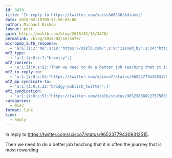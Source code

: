 ```yaml
---
id: 3470
title: 'In reply to https://twitter.com/scisc&#8230;&diams;'
date: 2018-02-18T09:57:58-04:00
author: Michael Bishop
layout: post
guid: https://miklb.com/blog/2018/02/18/3470/
permalink: /blog/2018/02/18/3470/
micropub_auth_response:
  - 'a:6:{s:2:"me";s:18:"https://miklb.com/";s:9:"issued_by";s:34:"https://tokens.indieauth.com/token";s:9:"client_id";s:28:"https://indigenous.abode.pub";s:9:"issued_at";s:10:"1518131155";s:5:"scope";s:6:"create";s:5:"nonce";s:9:"565128561";}'
mf2_type:
  - 'a:1:{i:0;s:7:"h-entry";}'
mf2_content:
  - 'a:1:{i:0;s:92:"Then we need to do a better job teaching that it is often the journey that is most rewarding";}'
mf2_in-reply-to:
  - 'a:1:{i:0;s:53:"https://twitter.com/scisco7/status/965237794309312515";}'
mf2_mp-syndicate-to:
  - 'a:1:{i:0;s:22:"bridgy-publish_twitter";}'
mf2_syndication:
  - 'a:1:{i:0;s:51:"https://twitter.com/miklb/status/965238660227575809";}'
categories:
  - misc
format: link
kind:
  - Reply
---
```

<p>In reply to <a class="u-in-reply-to" href="https://twitter.com/scisco7/status/965237794309312515">https://twitter.com/scisco7/status/965237794309312515</a>.</p>
<div class="e-content">
Then we need to do a better job teaching that it is often the journey that is most rewarding
</div>
